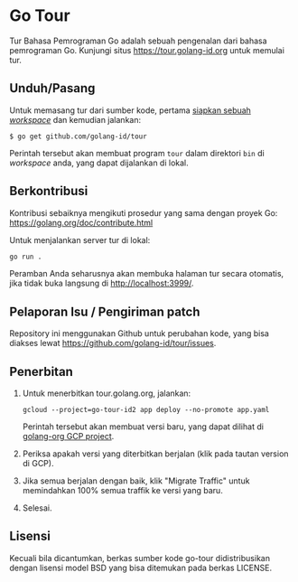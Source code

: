 # Go Tour

Tur Bahasa Pemrograman Go adalah sebuah pengenalan dari bahasa pemrograman Go.
Kunjungi situs https://tour.golang-id.org untuk memulai tur.

## Unduh/Pasang

Untuk memasang tur dari sumber kode, pertama
[siapkan sebuah _workspace_](https://golang.org/doc/code.html)
dan kemudian jalankan:

    $ go get github.com/golang-id/tour

Perintah tersebut akan membuat program `tour` dalam direktori `bin` di
_workspace_ anda, yang dapat dijalankan di lokal.

## Berkontribusi

Kontribusi sebaiknya mengikuti prosedur yang sama dengan proyek Go:
https://golang.org/doc/contribute.html

Untuk menjalankan server tur di lokal:
```sh
go run .
```

Peramban Anda seharusnya akan membuka halaman tur secara otomatis, jika tidak
buka langsung di [http://localhost:3999/](http://localhost:3999).

## Pelaporan Isu / Pengiriman patch

Repository ini menggunakan Github untuk perubahan kode, yang bisa diakses
lewat https://github.com/golang-id/tour/issues.

## Penerbitan

1.	Untuk menerbitkan tour.golang.org, jalankan:

	```
	gcloud --project=go-tour-id2 app deploy --no-promote app.yaml
	```
	Perintah tersebut akan membuat versi baru, yang dapat dilihat di
	[golang-org GCP project](https://console.cloud.google.com/appengine/versions?project=go-tour-id2&serviceId=default).

2.	Periksa apakah versi yang diterbitkan berjalan (klik pada tautan
	version di GCP).

3.	Jika semua berjalan dengan baik, klik "Migrate Traffic" untuk
	memindahkan 100% semua traffik ke versi yang baru.

4.	Selesai.

## Lisensi

Kecuali bila dicantumkan, berkas sumber kode go-tour didistribusikan dengan
lisensi model BSD yang bisa ditemukan pada berkas LICENSE.
